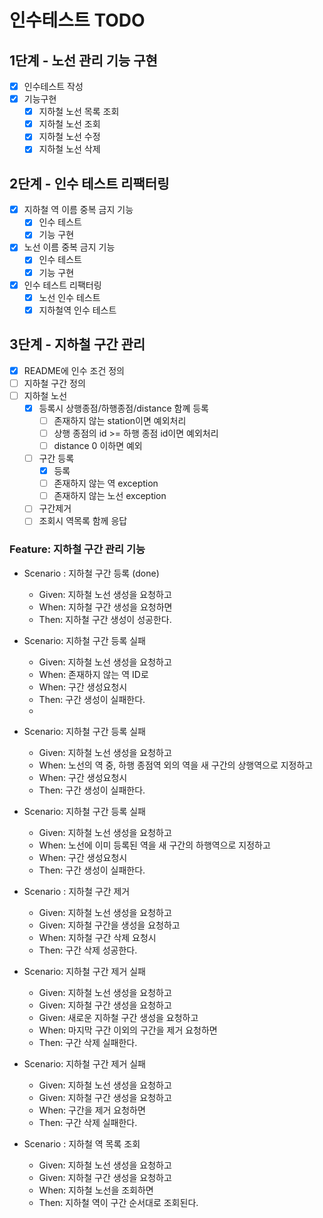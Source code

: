 # 인수테스트 TODO
##  1단계 - 노선 관리 기능 구현 
- [X] 인수테스트 작성
- [X] 기능구현
    - [X] 지하철 노선 목록 조회
    - [X] 지하철 노선 조회
    - [X] 지하철 노선 수정
    - [X] 지하철 노선 삭제

## 2단계 - 인수 테스트 리팩터링
- [X] 지하철 역 이름 중복 금지 기능 
  - [X] 인수 테스트 
  - [X] 기능 구현 
- [X] 노선 이름 중복 금지 기능
  - [X] 인수 테스트
  - [X] 기능 구현 
- [X] 인수 테스트 리팩터링
  - [X] 노선 인수 테스트 
  - [X] 지하철역 인수 테스트 
  
## 3단계 - 지하철 구간 관리
- [X] README에 인수 조건 정의 
- [ ] 지하철 구간 정의
- [ ] 지하철 노선
  - [X] 등록시 상행종점/하행종점/distance 함꼐 등록
    - [ ] 존재하지 않는 station이면 예외처리
    - [ ] 상행 종점의 id >= 하행 종점 id이면 예외처리
    - [ ] distance 0 이하면 예외
  - [ ] 구간 등록
    - [x] 등록
    - [ ] 존재하지 않는 역 exception
    - [ ] 존재하지 않는 노선 exception
  - [ ] 구간제거
  - [ ] 조회시 역목록 함께 응답
  
### Feature: 지하철 구간 관리 기능
- Scenario : 지하철 구간 등록 (done)
  - Given: 지하철 노선 생성을 요청하고
  - When: 지하철 구간 생성을 요청하면
  - Then: 지하철 구간 생성이 성공한다.

- Scenario: 지하철 구간 등록 실패
  - Given: 지하철 노선 생성을 요청하고
  - When: 존재하지 않는 역 ID로 
  - When: 구간 생성요청시
  - Then: 구간 생성이 실패한다.
  - 
- Scenario: 지하철 구간 등록 실패
  - Given: 지하철 노선 생성을 요청하고
  - When: 노선의 역 중, 하행 종점역 외의 역을 새 구간의 상행역으로 지정하고
  - When: 구간 생성요청시 
  - Then: 구간 생성이 실패한다.
  

- Scenario: 지하철 구간 등록 실패
  - Given: 지하철 노선 생성을 요청하고
  - When: 노선에 이미 등록된 역을 새 구간의 하행역으로 지정하고
  - When: 구간 생성요청시
  - Then: 구간 생성이 실패한다.
  

- Scenario : 지하철 구간 제거
  - Given: 지하철 노선 생성을 요청하고
  - Given: 지하철 구간을 생성을 요청하고
  - When: 지하철 구간 삭제 요청시
  - Then: 구간 삭제 성공한다. 
  

- Scenario: 지하철 구간 제거 실패
  - Given: 지하철 노선 생성을 요청하고
  - Given: 지하철 구간 생성을 요청하고
  - Given: 새로운 지하철 구간 생성을 요청하고
  - When: 마지막 구간 이외의 구간을 제거 요청하면
  - Then: 구간 삭제 실패한다.


- Scenario: 지하철 구간 제거 실패
  - Given: 지하철 노선 생성을 요청하고
  - Given: 지하철 구간 생성을 요청하고
  - When: 구간을 제거 요청하면
  - Then: 구간 삭제 실패한다.


- Scenario : 지하철 역 목록 조회
  - Given: 지하철 노선 생성을 요청하고
  - Given: 지하철 구간 생성을 요청하고
  - When: 지하철 노선을 조회하면
  - Then: 지하철 역이 구간 순서대로 조회된다.
